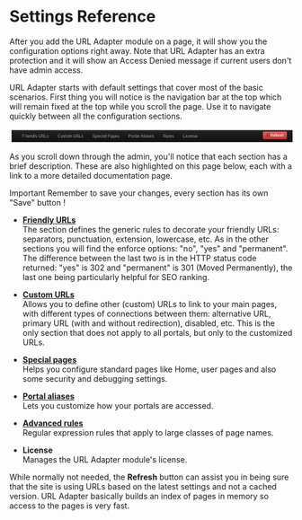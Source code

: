 # Settings Reference

After you add the URL Adapter module on a page, it will show you the configuration options right away. Note that URL Adapter has an extra protection and it will show an Access Denied message if current users don't have admin access.

URL Adapter starts with default settings that cover most of the basic scenarios. First thing you will notice is the navigation bar at the top which will remain fixed at the top while you scroll the page. Use it to navigate quickly between all the configuration sections.

![](menu-bar.png)

As you scroll down through the admin, you'll notice that each section has a brief description. These are also highlighted on this page below, each with a link to a more detailed documentation page.

Important Remember to save your changes, every section has its own "Save" button !


* [**Friendly URLs**](friendly_urls.html)
<br />The section defines the generic rules to decorate your friendly URLs: separators, punctuation, extension, lowercase, etc. As in the other sections you will find the enforce options: "no", "yes" and "permanent". The difference between the last two is in the HTTP status code returned: "yes" is 302 and "permanent" is 301 (Moved Permanently), the last one being particularly helpful for SEO ranking.

* [**Custom URLs**](custom_urls.html)
<br />Allows you to define other (custom) URLs to link to your main pages, with different types of connections between them: alternative URL, primary URL (with and without redirection), disabled, etc. This is the only section that does not apply to all portals, but only to the customized URLs.

* [**Special pages**](special_pages.html)
<br />Helps you configure standard pages like Home, user pages and also some security and debugging settings.

* [**Portal aliases**](portal_aliases.html)
<br />Lets you customize how your portals are accessed.

* [**Advanced rules**](advanced_rules.html)
<br />Regular expression rules that apply to large classes of page names.

* **License**
<br />Manages the URL Adapter module's license.

While normally not needed, the **Refresh** button can assist you in being sure that the site is using URLs based on the latest settings and not a cached version. URL Adapter basically builds an index of pages in memory so access to the pages is very fast.
